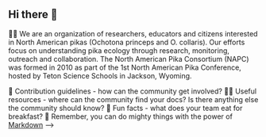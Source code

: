 ## Hi there 👋

🙋‍♀️ We are an organization of researchers, educators and citizens interested in North American pikas (Ochotona princeps and O. collaris). Our efforts focus on understanding pika ecology through research, monitoring, outreach and collaboration. The North American Pika Consortium (NAPC) was formed in 2010 as part of the 1st North American Pika Conference, hosted by Teton Science Schools in Jackson, Wyoming. 

🌈 Contribution guidelines - how can the community get involved?
👩‍💻 Useful resources - where can the community find your docs? Is there anything else the community should know?
🍿 Fun facts - what does your team eat for breakfast?
🧙 Remember, you can do mighty things with the power of [Markdown](https://docs.github.com/github/writing-on-github/getting-started-with-writing-and-formatting-on-github/basic-writing-and-formatting-syntax)
-->
